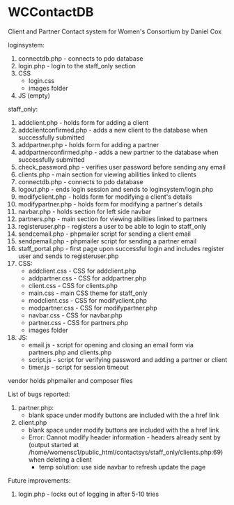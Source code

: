 # WCContactDB

Client and Partner Contact system for Women's Consortium by Daniel Cox

loginsystem:
1. connectdb.php - connects to pdo database
2. login.php - login to the staff_only section
3. CSS
    - login.css
    - images folder
4. JS (empty)

staff_only:
1. addclient.php - holds form for adding a client
2. addclientconfirmed.php - adds a new client to the database when successfully submitted
3. addpartner.php - holds form for adding a partner
4. addpartnerconfirmed.php - adds a new partner to the database when successfully submitted
5. check_password.php - verifies user password before sending any email
6. clients.php - main section for viewing abilities linked to clients
7. connectdb.php - connects to pdo database
8. logout.php - ends login session and sends to loginsystem/login.php
9. modifyclient.php - holds form for modifying a client's details
10. modifypartner.php - holds form for modifying a partner's details
11. navbar.php - holds section for left side navbar
12. partners.php - main section for viewing abilities linked to partners
13. registeruser.php - registers a user to be able to login to staff_only
14. sendcemail.php - phpmailer script for sending a client email
15. sendpemail.php - phpmailer script for sending a partner email
16. staff_portal.php - first page upon successful login and includes register user and sends to registeruser.php
17. CSS:
    - addclient.css - CSS for addclient.php
    - addpartner.css - CSS for addpartner.php
    - client.css - CSS for clients.php
    - main.css - main CSS theme for staff_only
    - modclient.css - CSS for modifyclient.php
    - modpartner.css - CSS for modifypartner.php
    - navbar.css - CSS for navbar.php
    - partner.css - CSS for partners.php
    - images folder
18. JS:
    - email.js - script for opening and closing an email form via partners.php and clients.php
    - script.js - script for verifying password and adding a partner or client
    - timer.js - script for session timeout

vendor holds phpmailer and composer files

List of bugs reported:
1. partner.php:
    - blank space under modify buttons are included with the a href link
2. client.php
    - blank space under modify buttons are included with the a href link
    - Error: Cannot modify header information - headers already sent by (output started at /home/womensc1/public_html/contactsys/staff_only/clients.php:69)
        when deleting a client
        - temp solution: use side navbar to refresh update the page

Future improvements:
1. login.php - locks out of logging in after 5-10 tries